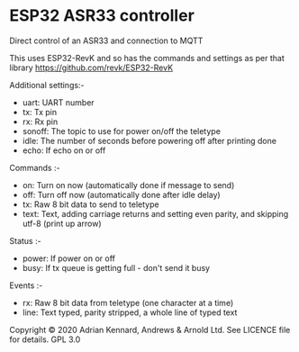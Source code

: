 # ESP32 ASR33 controller

Direct control of an ASR33 and connection to MQTT

This uses ESP32-RevK and so has the commands and settings as per that library
https://github.com/revk/ESP32-RevK

Additional settings:-
- uart:	UART number
- tx:	Tx pin
- rx:	Rx pin
- sonoff:	The topic to use for power on/off the teletype
- idle:	The number of seconds before powering off after printing done
- echo:	If echo on or off

Commands :-
- on: Turn on now (automatically done if message to send)
- off: Turn off now (automatically done after idle delay)
- tx:	Raw 8 bit data to send to teletype
- text:	Text, adding carriage returns and setting even parity, and skipping utf-8 (print up arrow)

Status :-
- power: If power on or off
- busy: If tx queue is getting full - don't send it busy

Events :-
- rx:	Raw 8 bit data from teletype (one character at a time)
- line:	Text typed, parity stripped, a whole line of typed text

Copyright © 2020 Adrian Kennard, Andrews & Arnold Ltd. See LICENCE file for details. GPL 3.0
